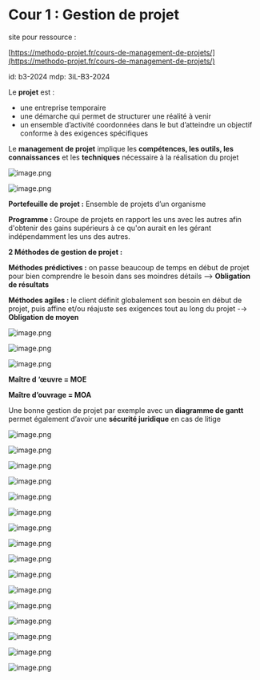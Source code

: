# Cour 1 : Gestion de projet

site pour ressource :

[https://methodo-projet.fr/cours-de-management-de-projets/](https://methodo-projet.fr/cours-de-management-de-projets/)

id: b3-2024
mdp: 3iL-B3-2024

Le **projet** est :

- une entreprise temporaire
- une démarche qui permet  de structurer une réalité à venir
- un ensemble d’activité coordonnées dans le but d’atteindre un objectif conforme à des exigences spécifiques

Le **management de projet** implique les **compétences, les outils, les connaissances** et les **techniques** nécessaire à la réalisation du projet

![image.png](image%2066.png)

![image.png](image%2067.png)

**Portefeuille de projet :** Ensemble de projets d’un organisme

**Programme :** Groupe de projets en rapport les uns avec les autres  afin d'obtenir des gains  supérieurs à ce qu'on aurait en les gérant indépendamment les uns des autres. 

**2 Méthodes de gestion de projet :**

**Méthodes prédictives :** on passe beaucoup de temps en début de projet pour bien
comprendre le besoin dans ses moindres détails —> **Obligation de résultats**

**Méthodes agiles :** le client définit globalement son besoin en début de projet,
puis affine et/ou réajuste ses exigences tout au long du projet -→ **Obligation de moyen**

![image.png](image%2068.png)

![image.png](image%2069.png)

![image.png](image%2070.png)

**Maître d ‘œuvre = MOE**

**Maître d’ouvrage = MOA**

Une bonne gestion de projet par exemple avec un **diagramme de gantt** permet également d’avoir une **sécurité juridique** en cas de litige

![image.png](image%2071.png)

![image.png](image%2072.png)

![image.png](image%2073.png)

![image.png](image%2074.png)

![image.png](image%2075.png)

![image.png](image%2076.png)

![image.png](image%2077.png)

![image.png](image%2078.png)

![image.png](image%2079.png)

![image.png](image%2080.png)

![image.png](image%2081.png)

![image.png](image%2082.png)

![image.png](image%2083.png)

![image.png](image%2084.png)

![image.png](image%2085.png)

![image.png](image%2086.png)